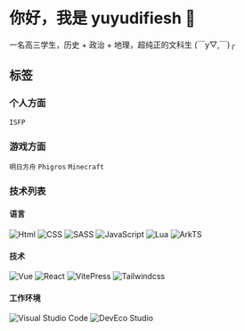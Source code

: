 # 你好，我是 yuyudifiesh 👋

一名高三学生，历史 + 政治 + 地理，超纯正的文科生 (￣y▽,￣)╭ 

## 标签

### 个人方面
`ISFP`

### 游戏方面
`明日方舟` `Phigros` `Minecraft`

### 技术列表

#### 语言
![Html](https://img.shields.io/badge/html-E34F26?style=flat-square&logo=HTML5&logoColor=white)
![CSS](https://img.shields.io/badge/CSS-663399?style=flat-square&logo=CSS&logoColor=white)
![SASS](https://img.shields.io/badge/Sass-CC6699?style=flat-square&logo=Sass&logoColor=white)
![JavaScript](https://img.shields.io/badge/JavaScript-F7DF1E?style=flat-square&logo=JavaScript&logoColor=white)
![Lua](https://img.shields.io/badge/Lua-2C2D72?style=flat-square&logo=Lua&logoColor=white)
![ArkTS](https://img.shields.io/badge/ArkTS-0A59F7?style=flat-square&logo=Huawei&logoColor=white)

#### 技术
![Vue](https://img.shields.io/badge/Vue.js-4FC08D?style=flat-square&logo=vuedotjs&logoColor=white)
![React](https://img.shields.io/badge/React-61DAFB?style=flat-square&logo=react&logoColor=white)
![VitePress](https://img.shields.io/badge/VitePress-5C73E7?style=flat-square&logo=VitePress&logoColor=white)
![Tailwindcss](https://img.shields.io/badge/Tailwind%20CSS-06B6D4?style=flat-square&logo=Tailwind%20CSS&logoColor=white)

#### 工作环境
![Visual Studio Code](https://img.shields.io/badge/Visual%20Studio%20Code-24ABF2?style=flat-square&logoColor=white)
![DevEco Studio](https://img.shields.io/badge/DevEco%20Studio-0A59F7?style=flat-square&logo=Huawei&logoColor=white)
